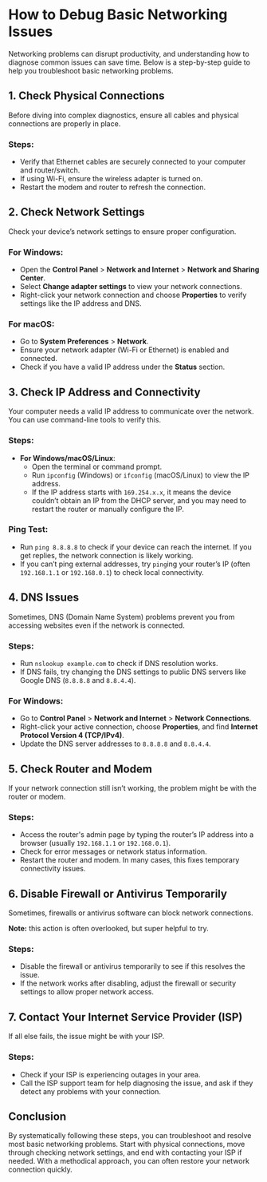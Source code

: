 # How to Debug Basic Networking Issues

Networking problems can disrupt productivity, and understanding how to diagnose common issues can save time. Below is a step-by-step guide to help you troubleshoot basic networking problems.

## 1. **Check Physical Connections**

Before diving into complex diagnostics, ensure all cables and physical connections are properly in place.

### Steps:
- Verify that Ethernet cables are securely connected to your computer and router/switch.
- If using Wi-Fi, ensure the wireless adapter is turned on.
- Restart the modem and router to refresh the connection.

## 2. **Check Network Settings**

Check your device’s network settings to ensure proper configuration.

### For Windows:
- Open the **Control Panel** > **Network and Internet** > **Network and Sharing Center**.
- Select **Change adapter settings** to view your network connections.
- Right-click your network connection and choose **Properties** to verify settings like the IP address and DNS.

### For macOS:
- Go to **System Preferences** > **Network**.
- Ensure your network adapter (Wi-Fi or Ethernet) is enabled and connected.
- Check if you have a valid IP address under the **Status** section.

## 3. **Check IP Address and Connectivity**

Your computer needs a valid IP address to communicate over the network. You can use command-line tools to verify this.

### Steps:
- **For Windows/macOS/Linux**:
    - Open the terminal or command prompt.
    - Run `ipconfig` (Windows) or `ifconfig` (macOS/Linux) to view the IP address.
    - If the IP address starts with `169.254.x.x`, it means the device couldn’t obtain an IP from the DHCP server, and you may need to restart the router or manually configure the IP.

### Ping Test:
- Run `ping 8.8.8.8` to check if your device can reach the internet. If you get replies, the network connection is likely working.
- If you can’t ping external addresses, try `ping`ing your router’s IP (often `192.168.1.1` or `192.168.0.1`) to check local connectivity.

## 4. **DNS Issues**

Sometimes, DNS (Domain Name System) problems prevent you from accessing websites even if the network is connected.

### Steps:
- Run `nslookup example.com` to check if DNS resolution works.
- If DNS fails, try changing the DNS settings to public DNS servers like Google DNS (`8.8.8.8` and `8.8.4.4`).

### For Windows:
- Go to **Control Panel** > **Network and Internet** > **Network Connections**.
- Right-click your active connection, choose **Properties**, and find **Internet Protocol Version 4 (TCP/IPv4)**.
- Update the DNS server addresses to `8.8.8.8` and `8.8.4.4`.

## 5. **Check Router and Modem**

If your network connection still isn’t working, the problem might be with the router or modem.

### Steps:
- Access the router's admin page by typing the router’s IP address into a browser (usually `192.168.1.1` or `192.168.0.1`).
- Check for error messages or network status information.
- Restart the router and modem. In many cases, this fixes temporary connectivity issues.

## 6. **Disable Firewall or Antivirus Temporarily**

Sometimes, firewalls or antivirus software can block network connections.

**Note:** this action is often overlooked, but super helpful to try.

### Steps:
- Disable the firewall or antivirus temporarily to see if this resolves the issue.
- If the network works after disabling, adjust the firewall or security settings to allow proper network access.

## 7. **Contact Your Internet Service Provider (ISP)**

If all else fails, the issue might be with your ISP.

### Steps:
- Check if your ISP is experiencing outages in your area.
- Call the ISP support team for help diagnosing the issue, and ask if they detect any problems with your connection.

## Conclusion

By systematically following these steps, you can troubleshoot and resolve most basic networking problems. Start with physical connections, move through checking network settings, and end with contacting your ISP if needed. With a methodical approach, you can often restore your network connection quickly.

